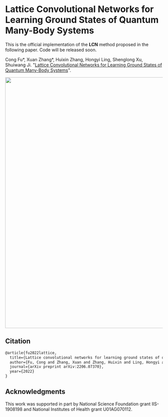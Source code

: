 # Lattice Convolutional Networks for Learning Ground States of Quantum Many-Body Systems

This is the official implementation of the **LCN** method proposed in the following paper. Code will be released soon.

Cong Fu*, Xuan Zhang*, Huixin Zhang, Hongyi Ling, Shenglong Xu, Shuiwang Ji. "[Lattice Convolutional Networks for Learning Ground States of Quantum Many-Body Systems](https://arxiv.org/abs/2206.07370)".

<p align="center">
<img src="https://github.com/divelab/AIRS/blob/main/OpenQM/LCN/assets/LCN.png" width="800" class="center" alt=""/>
    <br/>
</p>

## Citation
```latex
@article{fu2022lattice,
  title={Lattice convolutional networks for learning ground states of quantum many-body systems},
  author={Fu, Cong and Zhang, Xuan and Zhang, Huixin and Ling, Hongyi and Xu, Shenglong and Ji, Shuiwang},
  journal={arXiv preprint arXiv:2206.07370},
  year={2022}
}
```

## Acknowledgments
This work was supported in part by National Science Foundation grant IIS-1908198 and National Institutes of Health grant
U01AG070112.
